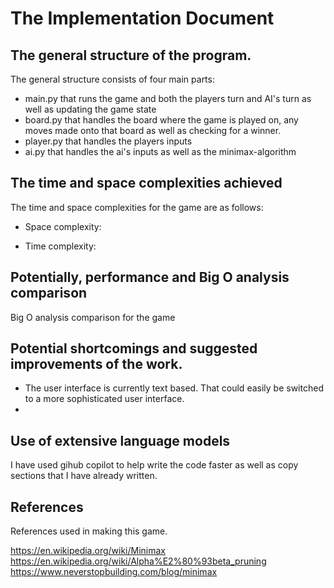 # The Implementation Document

## The general structure of the program.

The general structure consists of four main parts:

- main.py that runs the game and both the players turn and AI's turn as well as updating the game state
- board.py that handles the board where the game is played on, any moves made onto that board as well as checking for a winner.
- player.py that handles the players inputs
- ai.py that handles the ai's inputs as well as the minimax-algorithm

## The time and space complexities achieved 

The time and space complexities for the game are as follows:

- Space complexity: 

- Time complexity: 

## Potentially, performance and Big O analysis comparison

Big O analysis comparison for the game

## Potential shortcomings and suggested improvements of the work.

- The user interface is currently text based. That could easily be switched to a more sophisticated user interface. 
- 

## Use of extensive language models 

I have used gihub copilot to help write the code faster as well as copy sections that I have already written.

## References

References used in making this game.

https://en.wikipedia.org/wiki/Minimax
https://en.wikipedia.org/wiki/Alpha%E2%80%93beta_pruning
https://www.neverstopbuilding.com/blog/minimax

